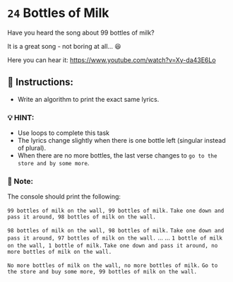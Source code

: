 # `24` Bottles of Milk 

Have you heard the song about 99 bottles of milk? 

It is a great song - not boring at all... :laughing: 

Here you can hear it: https://www.youtube.com/watch?v=Xy-da43E6Lo

## :pencil: Instructions:
* Write an algorithm to print the exact same lyrics.

### :bulb: HINT:
* Use loops to complete this task
* The lyrics change slightly when there is one bottle left (singular instead of plural).
* When there are no more bottles, the last verse changes to `go to the store and by some more`.


### :scroll: Note:
The console should print the following:

`99 bottles of milk on the wall, 99 bottles of milk.` 
`Take one down and pass it around, 98 bottles of milk on the wall.`

`98 bottles of milk on the wall, 98 bottles of milk.`
`Take one down and pass it around, 97 bottles of milk on the wall.`
...
...
`1 bottle of milk on the wall, 1 bottle of milk.`
`Take one down and pass it around, no more bottles of milk on the wall.`

`No more bottles of milk on the wall, no more bottles of milk.` 
`Go to the store and buy some more, 99 bottles of milk on the wall.`